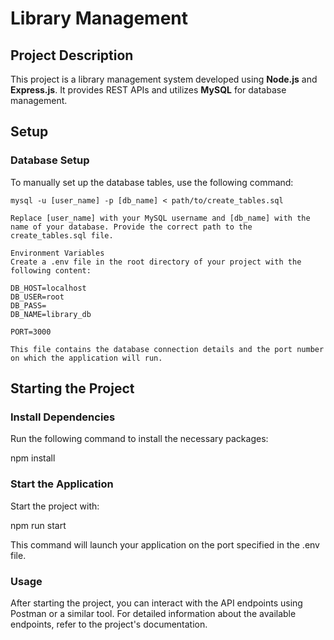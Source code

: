# Library Management

## Project Description

This project is a library management system developed using **Node.js** and **Express.js**. It provides REST APIs and utilizes **MySQL** for database management.

## Setup

### Database Setup

To manually set up the database tables, use the following command:

```
mysql -u [user_name] -p [db_name] < path/to/create_tables.sql

Replace [user_name] with your MySQL username and [db_name] with the name of your database. Provide the correct path to the create_tables.sql file.

Environment Variables
Create a .env file in the root directory of your project with the following content:

DB_HOST=localhost
DB_USER=root
DB_PASS=
DB_NAME=library_db

PORT=3000

This file contains the database connection details and the port number on which the application will run.
```

## Starting the Project

### Install Dependencies

Run the following command to install the necessary packages:

npm install

### Start the Application

Start the project with:

npm run start

This command will launch your application on the port specified in the .env file.

### Usage

After starting the project, you can interact with the API endpoints using Postman or a similar tool. For detailed information about the available endpoints, refer to the project's documentation.
